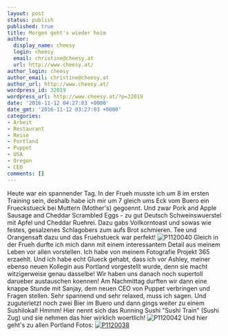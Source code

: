 ```yaml
---
layout: post
status: publish
published: true
title: Morgen geht's wieder heim
author:
  display_name: cheesy
  login: cheesy
  email: christine@cheesy.at
  url: http://www.cheesy.at/
author_login: cheesy
author_email: christine@cheesy.at
author_url: http://www.cheesy.at/
wordpress_id: 32019
wordpress_url: http://www.cheesy.at/?p=32019
date: '2016-11-12 04:27:03 +0000'
date_gmt: '2016-11-12 03:27:03 +0000'
categories:
- Arbeit
- Restaurant
- Reise
- Portland
- Puppet
- USA
- Oregon
- CEO
comments: []
---
```

Heute war ein spannender Tag. In der Frueh musste ich um 8 im ersten Training sein, deshalb habe ich mir um 7 gleich ums Eck vom Buero ein Frueckstueck bei Muttern (Mother's) gegoennt. Und zwar Pork and Apple Sausage and Cheddar Scrambled Eggs - zu gut Deutsch Schweinswuerstel mit Apfel und Cheddar Ruehrei. Dazu gabs Vollkorntoast und sowas wie festes, gesalzenes Schlagobers zum aufs Brot schmieren. Tee und Orangensaft dazu und das Fruehstueck war perfekt!
![P1120040](http://www.cheesy.at/wp-content/uploads/P1120040.jpg)
Gleich in der Frueh durfte ich mich dann mit einem interessantem Detail aus meinem Leben vor allen vorstellen. Ich habe von meinem Fotografie Projekt 365 erzaehlt. Und ich habe echt Glueck gehabt, dass ich vor Ashley, meiner ebenso neuen Kollegin aus Portland vorgestellt wurde, denn sie macht witzigerweise genau dasselbe! Wir haben uns danach noch supertoll darueber austauschen koennen!
Am Nachmittag durften wir dann eine knappe Stunde mit Sanjay, dem neuen CEO von Puppet verbringen und Fragen stellen. Sehr spannend und sehr relaxed, muss ich sagen. Und zuguterletzt noch zwei Bier im Buero und dann gings weiter zu einem Sushilokal! Hmmm! Hier nennt sich das Running Sushi "Sushi Train" (Sushi Zug) und sie nehmen das hier wirklich woertlich!
![P1120042](http://www.cheesy.at/wp-content/uploads/P1120042.jpg)
Und hier geht's zu allen Portland Fotos:
[![P1120038](http://www.cheesy.at/wp-content/uploads/P1120038.jpg)](http://www.cheesy.at/fotos/arbeit/christine-in-portland/fotos-aus-portland/)
